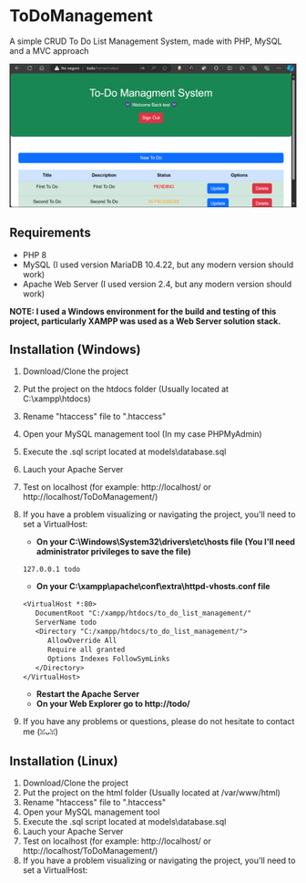 # ToDoManagement
A simple CRUD To Do List Management System, made with PHP, MySQL and a MVC approach

![Home Screenshot](ToDoHome.png)

## Requirements
- PHP 8
- MySQL (I used version MariaDB 10.4.22, but any modern version should work)
- Apache Web Server (I used version 2.4, but any modern version should work)

**NOTE: I used a Windows environment for the build and testing of this project, particularly XAMPP was used as a Web Server solution stack.**

## Installation (Windows)
1. Download/Clone the project
2. Put the project on the htdocs folder (Usually located at C:\xampp\htdocs)
3. Rename "htaccess" file to ".htaccess"
4. Open your MySQL management tool (In my case PHPMyAdmin)
5. Execute the .sql script located at models\database.sql
6. Lauch your Apache Server
7. Test on localhost (for example: http://localhost/ or http://localhost/ToDoManagement/)
8. If you have a problem visualizing or navigating the project, you'll need to set a VirtualHost:
   - **On your C:\Windows\System32\drivers\etc\hosts file (You I'll need administrator privileges to save the file)**
   ```
   127.0.0.1 todo
   ```
   
   - **On your C:\xampp\apache\conf\extra\httpd-vhosts.conf file**
   ```
   <VirtualHost *:80>
      DocumentRoot "C:/xampp/htdocs/to_do_list_management/"
      ServerName todo
      <Directory "C:/xampp/htdocs/to_do_list_management/">
         AllowOverride All
         Require all granted
         Options Indexes FollowSymLinks
      </Directory>
   </VirtualHost>
   ```
   - **Restart the Apache Server**
   - **On your Web Explorer go to http://todo/**
9. If you have any problems or questions, please do not hesitate to contact me (ꈍᴗꈍ)

## Installation (Linux)
1. Download/Clone the project
2. Put the project on the html folder (Usually located at /var/www/html)
3. Rename "htaccess" file to ".htaccess"
4. Open your MySQL management tool
5. Execute the .sql script located at models\database.sql
6. Lauch your Apache Server
7. Test on localhost (for example: http://localhost/ or http://localhost/ToDoManagement/)
8. If you have a problem visualizing or navigating the project, you'll need to set a VirtualHost:
